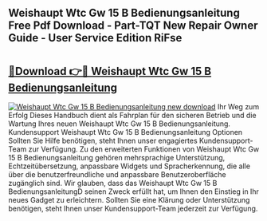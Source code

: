 ## Weishaupt Wtc Gw 15 B Bedienungsanleitung Free Pdf Download - Part-TQT New Repair Owner Guide - User Service Edition RiFse

# <h2><a href="http://df1o20s.blite.top/?on=Weishaupt+Wtc+Gw+15+B+Bedienungsanleitung">🔗Download 👉🔴 Weishaupt Wtc Gw 15 B Bedienungsanleitung</a></h2>

[![Weishaupt Wtc Gw 15 B Bedienungsanleitung new download](https://i.imgur.com/lujVjoI.png)](http://df1o20s.blite.top/?on=Weishaupt+Wtc+Gw+15+B+Bedienungsanleitung)
Ihr Weg zum Erfolg Dieses Handbuch dient als Fahrplan für den sicheren Betrieb und die Wartung Ihres neuen Weishaupt Wtc Gw 15 B Bedienungsanleitung. Kundensupport Weishaupt Wtc Gw 15 B Bedienungsanleitung Optionen Sollten Sie Hilfe benötigen, steht Ihnen unser engagiertes Kundensupport-Team zur Verfügung. Zu den erweiterten Funktionen von Weishaupt Wtc Gw 15 B Bedienungsanleitung gehören mehrsprachige Unterstützung, Echtzeitübersetzung, anpassbare Widgets und Spracherkennung, die alle über die benutzerfreundliche und anpassbare Benutzeroberfläche zugänglich sind. Wir glauben, dass das Weishaupt Wtc Gw 15 B BedienungsanleitungD seinen Zweck erfüllt hat, um Ihnen den Einstieg in Ihr neues Gadget zu erleichtern. Sollten Sie eine Klärung oder Unterstützung benötigen, steht Ihnen unser Kundensupport-Team jederzeit zur Verfügung.
